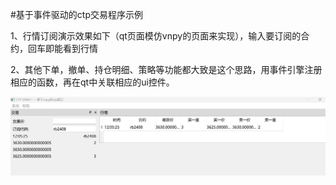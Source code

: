 #基于事件驱动的ctp交易程序示例

1、行情订阅演示效果如下（qt页面模仿vnpy的页面来实现），输入要订阅的合约，回车即能看到行情

2、其他下单，撤单、持仓明细、策略等功能都大致是这个思路，用事件引擎注册相应的函数，再在qt中关联相应的ui控件。

![alt text](1716178048823.png)